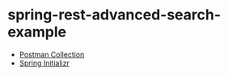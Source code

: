 # spring-rest-advanced-search-example

- [Postman Collection](https://www.getpostman.com/collections/91845af25e9d11fb4f2f)
- [Spring Initializr](https://start.spring.io/#!type=maven-project&language=java&platformVersion=2.5.3.RELEASE&packaging=jar&jvmVersion=11&groupId=com.example&artifactId=advancedsearch&name=SpringRestAdvancedSearch&description=Demo%20project%20for%20Spring%20Boot&packageName=com.example.advancedsearch&dependencies=web,lombok,h2,data-jpa,devtools,validation)